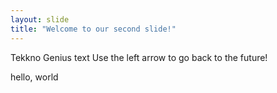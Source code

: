 ```yaml
---
layout: slide
title: "Welcome to our second slide!"
---
```

Tekkno Genius text
Use the left arrow to go back to the future!

hello, world
